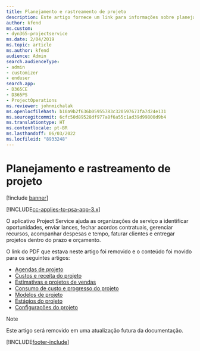 ```yaml
---
title: Planejamento e rastreamento de projeto
description: Este artigo fornece um link para informações sobre planejamento e rastreamento no Project Service Automation.
author: kfend
ms.custom:
- dyn365-projectservice
ms.date: 2/04/2019
ms.topic: article
ms.author: kfend
audience: Admin
search.audienceType:
- admin
- customizer
- enduser
search.app:
- D365CE
- D365PS
- ProjectOperations
ms.reviewer: johnmichalak
ms.openlocfilehash: b10a9b2f636b05955783c320597673fa7d24e131
ms.sourcegitcommit: 6cfc50d89528df977a8f6a55c1ad39d99800d9b4
ms.translationtype: HT
ms.contentlocale: pt-BR
ms.lasthandoff: 06/03/2022
ms.locfileid: "8933248"
---
```

# <a name="project-planning-and-tracking"></a>Planejamento e rastreamento de projeto

[!include [banner](../../includes/psa-now-project-operations.md)]

[!INCLUDE[cc-applies-to-psa-app-3.x](../../includes/cc-applies-to-psa-app-3x.md)]

O aplicativo Project Service ajuda as organizações de serviço a identificar oportunidades, enviar lances, fechar acordos contratuais, gerenciar recursos, acompanhar despesas e tempo, faturar clientes e entregar projetos dentro do prazo e orçamento. 

O link do PDF que estava neste artigo foi removido e o conteúdo foi movido para os seguintes artigos:

- [Agendas de projeto](../project-creating.md)
- [Custos e receita do projeto](../project-estimating.md)
- [Estimativas e projetos de vendas](../project-leveraging.md)
- [Consumo de custo e progresso do projeto](../project-tracking.md)
- [Modelos de projeto](../project-templates.md)
- [Estágios do projeto](../project-stages.md)
- [Configurações do projeto](../project-settings.md)

> [!NOTE]
> Este artigo será removido em uma atualização futura da documentação. 


[!INCLUDE[footer-include](../../includes/footer-banner.md)]
